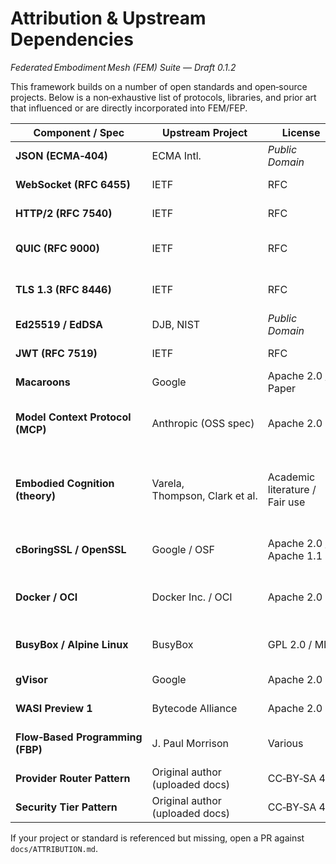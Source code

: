 # Attribution & Upstream Dependencies
*Federated Embodiment Mesh (FEM) Suite — Draft 0.1.2*

This framework builds on a number of open standards and open‑source projects.  Below is a non‑exhaustive list of protocols, libraries, and prior art that influenced or are directly incorporated into FEM/FEP.

| Component / Spec | Upstream Project | License | Where Used |
|------------------|-----------------|---------|------------|
| **JSON (ECMA‑404)** | ECMA Intl. | *Public Domain* | Envelope body encoding |
| **WebSocket (RFC 6455)** | IETF | RFC | Primary framing transport |
| **HTTP/2 (RFC 7540)** | IETF | RFC | Optional framing transport |
| **QUIC (RFC 9000)** | IETF | RFC | Optional low‑latency transport |
| **TLS 1.3 (RFC 8446)** | IETF | RFC | Mutual authentication & encryption |
| **Ed25519 / EdDSA** | DJB, NIST | *Public Domain* | Envelope signatures |
| **JWT (RFC 7519)** | IETF | RFC | Capability tokens (alternative) |
| **Macaroons** | Google | Apache 2.0 / Paper | Capability tokens (alternative) |
| **Model Context Protocol (MCP)** | Anthropic (OSS spec) | Apache 2.0 | Conceptual foundation; FEP envelopes extend MCP grammar |
| **Embodied Cognition (theory)** | Varela, Thompson, Clark et al. | Academic literature / Fair use | Core philosophical inspiration for “body” + “mind” separation and environment‑bound intelligence |
| **cBoringSSL / OpenSSL** | Google / OSF | Apache 2.0 / Apache 1.1 | TLS implementation in broker binaries |
| **Docker / OCI** | Docker Inc. / OCI | Apache 2.0 | Container packaging for brokers, routers, bodies |
| **BusyBox / Alpine Linux** | BusyBox | GPL 2.0 / MIT | Base images for fem‑broker & fem‑coder |
| **gVisor** | Google | Apache 2.0 | Optional sandbox for fem‑coder |
| **WASI Preview 1** | Bytecode Alliance | Apache 2.0 | Future WASM body templates |
| **Flow‑Based Programming (FBP)** | J. Paul Morrison | Various | Conceptual influence (tool flow) |
| **Provider Router Pattern** | Original author (uploaded docs) | CC‑BY‑SA 4.0 | Routing logic guide |
| **Security Tier Pattern** | Original author (uploaded docs) | CC‑BY‑SA 4.0 | Capability scope design |

If your project or standard is referenced but missing, open a PR against `docs/ATTRIBUTION.md`.

